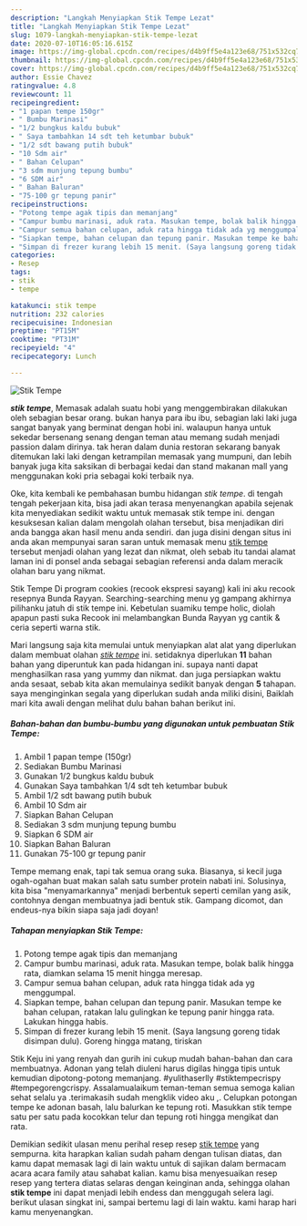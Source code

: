 ```yaml
---
description: "Langkah Menyiapkan Stik Tempe Lezat"
title: "Langkah Menyiapkan Stik Tempe Lezat"
slug: 1079-langkah-menyiapkan-stik-tempe-lezat
date: 2020-07-10T16:05:16.615Z
image: https://img-global.cpcdn.com/recipes/d4b9ff5e4a123e68/751x532cq70/stik-tempe-foto-resep-utama.jpg
thumbnail: https://img-global.cpcdn.com/recipes/d4b9ff5e4a123e68/751x532cq70/stik-tempe-foto-resep-utama.jpg
cover: https://img-global.cpcdn.com/recipes/d4b9ff5e4a123e68/751x532cq70/stik-tempe-foto-resep-utama.jpg
author: Essie Chavez
ratingvalue: 4.8
reviewcount: 11
recipeingredient:
- "1 papan tempe 150gr"
- " Bumbu Marinasi"
- "1/2 bungkus kaldu bubuk"
- " Saya tambahkan 14 sdt teh ketumbar bubuk"
- "1/2 sdt bawang putih bubuk"
- "10 Sdm air"
- " Bahan Celupan"
- "3 sdm munjung tepung bumbu"
- "6 SDM air"
- " Bahan Baluran"
- "75-100 gr tepung panir"
recipeinstructions:
- "Potong tempe agak tipis dan memanjang"
- "Campur bumbu marinasi, aduk rata. Masukan tempe, bolak balik hingga rata, diamkan selama 15 menit hingga meresap."
- "Campur semua bahan celupan, aduk rata hingga tidak ada yg menggumpal."
- "Siapkan tempe, bahan celupan dan tepung panir. Masukan tempe ke bahan celupan, ratakan lalu gulingkan ke tepung panir hingga rata. Lakukan hingga habis."
- "Simpan di frezer kurang lebih 15 menit. (Saya langsung goreng tidak disimpan dulu). Goreng hingga matang, tiriskan"
categories:
- Resep
tags:
- stik
- tempe

katakunci: stik tempe 
nutrition: 232 calories
recipecuisine: Indonesian
preptime: "PT15M"
cooktime: "PT31M"
recipeyield: "4"
recipecategory: Lunch

---
```



![Stik Tempe](https://img-global.cpcdn.com/recipes/d4b9ff5e4a123e68/751x532cq70/stik-tempe-foto-resep-utama.jpg)

<b><i>stik tempe</i></b>, Memasak adalah suatu hobi yang menggembirakan dilakukan oleh sebagian besar orang. bukan hanya para ibu ibu, sebagian laki laki juga sangat banyak yang berminat dengan hobi ini. walaupun hanya untuk sekedar bersenang senang dengan teman atau memang sudah menjadi passion dalam dirinya. tak heran dalam dunia restoran sekarang banyak ditemukan laki laki dengan ketrampilan memasak yang mumpuni, dan lebih banyak juga kita saksikan di berbagai kedai dan stand makanan mall yang menggunakan koki pria sebagai koki terbaik nya.

Oke, kita kembali ke pembahasan bumbu hidangan <i>stik tempe</i>. di tengah tengah pekerjaan kita, bisa jadi akan terasa menyenangkan apabila sejenak kita menyediakan sedikit waktu untuk memasak stik tempe ini. dengan kesuksesan kalian dalam mengolah olahan tersebut, bisa menjadikan diri anda bangga akan hasil menu anda sendiri. dan juga disini dengan situs ini anda akan mempunyai saran saran untuk memasak menu <u>stik tempe</u> tersebut menjadi olahan yang lezat dan nikmat, oleh sebab itu tandai alamat laman ini di ponsel anda sebagai sebagian referensi anda dalam meracik olahan baru yang nikmat.

Stik Tempe Di program cookies (recook ekspresi sayang) kali ini aku recook resepnya Bunda Rayyan. Searching-searching menu yg gampang akhirnya pilihanku jatuh di stik tempe ini. Kebetulan suamiku tempe holic, diolah apapun pasti suka Recook ini melambangkan Bunda Rayyan yg cantik &amp; ceria seperti warna stik.


Mari langsung saja kita memulai untuk menyiapkan alat alat yang diperlukan dalam membuat olahan <u><i>stik tempe</i></u> ini. setidaknya diperlukan <b>11</b> bahan bahan yang diperuntuk kan pada hidangan ini. supaya nanti dapat menghasilkan rasa yang yummy dan nikmat. dan juga persiapkan waktu anda sesaat, sebab kita akan memulainya sedikit banyak dengan <b>5</b> tahapan. saya menginginkan segala yang diperlukan sudah anda miliki disini, Baiklah mari kita awali dengan melihat dulu bahan bahan berikut ini.

<!--inarticleads1-->

##### Bahan-bahan dan bumbu-bumbu yang digunakan untuk pembuatan Stik Tempe:

1. Ambil 1 papan tempe (150gr)
1. Sediakan  Bumbu Marinasi
1. Gunakan 1/2 bungkus kaldu bubuk
1. Gunakan  Saya tambahkan 1/4 sdt teh ketumbar bubuk
1. Ambil 1/2 sdt bawang putih bubuk
1. Ambil 10 Sdm air
1. Siapkan  Bahan Celupan
1. Sediakan 3 sdm munjung tepung bumbu
1. Siapkan 6 SDM air
1. Siapkan  Bahan Baluran
1. Gunakan 75-100 gr tepung panir


Tempe memang enak, tapi tak semua orang suka. Biasanya, si kecil juga ogah-ogahan buat makan salah satu sumber protein nabati ini. Solusinya, kita bisa &#34;menyamarkannya&#34; menjadi berbentuk seperti cemilan yang asik, contohnya dengan membuatnya jadi bentuk stik. Gampang dicomot, dan endeus-nya bikin siapa saja jadi doyan! 

<!--inarticleads2-->

##### Tahapan menyiapkan Stik Tempe:

1. Potong tempe agak tipis dan memanjang
1. Campur bumbu marinasi, aduk rata. Masukan tempe, bolak balik hingga rata, diamkan selama 15 menit hingga meresap.
1. Campur semua bahan celupan, aduk rata hingga tidak ada yg menggumpal.
1. Siapkan tempe, bahan celupan dan tepung panir. Masukan tempe ke bahan celupan, ratakan lalu gulingkan ke tepung panir hingga rata. Lakukan hingga habis.
1. Simpan di frezer kurang lebih 15 menit. (Saya langsung goreng tidak disimpan dulu). Goreng hingga matang, tiriskan


Stik Keju ini yang renyah dan gurih ini cukup mudah bahan-bahan dan cara membuatnya. Adonan yang telah diuleni harus digilas hingga tipis untuk kemudian dipotong-potong memanjang. #yulithaserlly #stiktempecrispy #tempegorengcrispy. Assalamualaikum teman-teman semua semoga kalian sehat selalu ya ️.terimakasih sudah mengklik video aku ,. Celupkan potongan tempe ke adonan basah, lalu balurkan ke tepung roti. Masukkan stik tempe satu per satu pada kocokkan telur dan tepung roti hingga mengikat dan rata. 

Demikian sedikit ulasan menu perihal resep resep <u>stik tempe</u> yang sempurna. kita harapkan kalian sudah paham dengan tulisan diatas, dan kamu dapat memasak lagi di lain waktu untuk di sajikan dalam bermacam acara acara family atau sahabat kalian. kamu bisa menyesuaikan resep resep yang tertera diatas selaras dengan keinginan anda, sehingga olahan <b>stik tempe</b> ini dapat menjadi lebih endess dan menggugah selera lagi. berikut ulasan singkat ini, sampai bertemu lagi di lain waktu. kami harap hari kamu menyenangkan.
